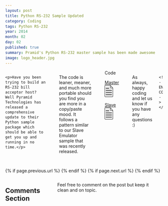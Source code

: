 ```yaml
---
layout: post
title: Python RS-232 Sample Updated
category: Coding
tags: Python RS-232
year: 2014
month: 02
day: 02
published: true
summary: Pramid's Python RS-232 master sample has been made awesome
image: logo_header.jpg
---
```


<!-- Content -->
<div class="row">
	<div class="col-md-9 columns">
	<!-- CONTENT HERE -->

	<p>Have you been trying to build an RS-232 bill acceptor host? Well Pyramid Technologies has released a comprehensive update to their Python sample package which should be able to get you up and running in no time.</p>
<br>
	<p>The code is leaner, meaner, and much more portable should you find you are more in a copy/paste mood. It follows a pattern similar to our Slave Emulator sample that was recently released.</p>
<br>

<div class="list-group">
  <a class="list-group-item active">Code</a>  
  <a class="list-group-item media-list" href="https://github.com/PyramidTechnologies/Python-RS-232" target="_blank"> 
    <p>Master<img style="margin-right: 10px;" class="pull-right" src="/img/posts/javadoc_icon.png" alt="javadoc_icon"></p>
  </a>
  <a class="list-group-item media-list" href="https://github.com/corytodd/soft-bill" target="_blank"> 
    <p>Slave<img style="margin-right: 10px;" class="pull-right" src="/img/posts/javadoc_icon.png" alt="javadoc_icon"></p>
  </a>    
</div>

<br>
<p>As always, happy coding and let us know if you have any questions :)</p>
	  
	<!-- END CONTENT-->  
	</div>
</div> 

<div class="row">
	<div class="span3 columns">&nbsp;</div>
	<div class="span6 column">
			<p class="pull-right">{% if page.previous.url %} <a href="{{page.previous.url}}" title="Previous Post: {{page.previous.title}}"><i class="icon-chevron-left"></i></a> 	{% endif %}   {% if page.next.url %} 	<a href="{{page.next.url}}" title="Next Post: {{page.next.title}}"><i class="icon-chevron-right"></i></a> 	{% endif %} </p>  
	</div>
</div>
	
<div class="row">	
    <div class="span9 columns">    
		<h2>Comments Section</h2>
	    <p>Feel free to comment on the post but keep it clean and on topic.</p>	
		<div id="disqus_thread"></div>
		<script type="text/javascript">
			/* * * CONFIGURATION VARIABLES: EDIT BEFORE PASTING INTO YOUR WEBPAGE * * */
			var disqus_shortname = 'ptidevelopers'; // required: replace example with your forum shortname
			var disqus_identifier = '{{ page.url }}';
			var disqus_url = 'https://pyramidtechnologies.github.com{{ page.url }}';
 
			
			/* * * DON'T EDIT BELOW THIS LINE * * */
			(function() {
				var dsq = document.createElement('script'); dsq.type = 'text/javascript'; dsq.async = true;
				dsq.src = 'https://' + disqus_shortname + '.disqus.com/embed.js';
				(document.getElementsByTagName('head')[0] || document.getElementsByTagName('body')[0]).appendChild(dsq);
			})();
		</script>
		<noscript>Please enable JavaScript to view the <a href="https://disqus.com/?ref_noscript">comments powered by Disqus.</a></noscript>
		<a href="https://disqus.com" class="dsq-brlink">blog comments powered by <span class="logo-disqus">Disqus</span></a>
	</div>
</div>

<!-- Twitter -->
<script>!function(d,s,id){var js,fjs=d.getElementsByTagName(s)[0];if(!d.getElementById(id)){js=d.createElement(s);js.id=id;js.src="//platform.twitter.com/widgets.js";fjs.parentNode.insertBefore(js,fjs);}}(document,"script","twitter-wjs");</script>

<!-- Google + -->
<script type="text/javascript">
  (function() {
    var po = document.createElement('script'); po.type = 'text/javascript'; po.async = true;
    po.src = 'https://apis.google.com/js/plusone.js';
    var s = document.getElementsByTagName('script')[0]; s.parentNode.insertBefore(po, s);
  })();
</script>
